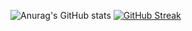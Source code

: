 
![Anurag's GitHub stats](https://github-readme-stats.vercel.app/api?username=Rupesh-cell&show_icons=true&theme=transparent)
[![GitHub Streak](https://streak-stats.demolab.com/?user=Rupesh-cell&theme=dark)](https://git.io/streak-stats)

